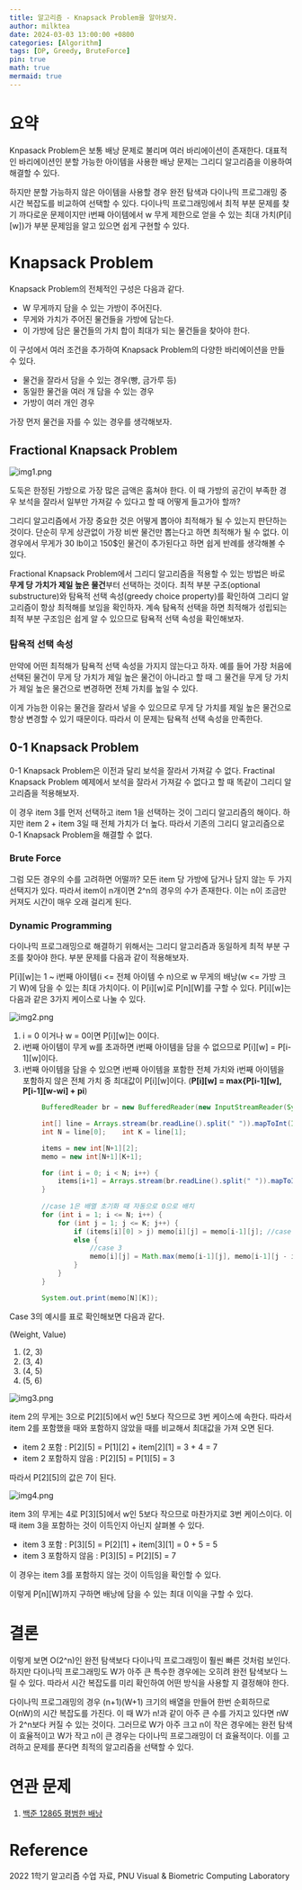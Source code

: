 ```yaml
---
title: 알고리즘 - Knapsack Problem을 알아보자.
author: milktea
date: 2024-03-03 13:00:00 +0800
categories: [Algorithm]
tags: [DP, Greedy, BruteForce]
pin: true
math: true
mermaid: true
---
```

# 요약
Knpasack Problem은 보통 배낭 문제로 불리며 여러 바리에이션이 존재한다.
대표적인 바리에이션인 분할 가능한 아이템을 사용한 배낭 문제는 그리디 알고리즘을 이용하여 해결할 수 있다.

하지만 분할 가능하지 않은 아이템을 사용할 경우 완전 탐색과 다이나믹 프로그래밍 중 시간 복잡도를 비교하여 선택할 수 있다.
다이나믹 프로그래밍에서 최적 부분 문제를 찾기 까다로운 문제이지만 i번째 아이템에서 w 무게 제한으로 얻을 수 있는 최대 가치(P[i][w])가 부분 문제임을 알고 있으면 쉽게 구현할 수 있다.

# Knapsack Problem
Knapsack Problem의 전체적인 구성은 다음과 같다.

- W 무게까지 담을 수 있는 가방이 주어진다.
- 무게와 가치가 주어진 물건들을 가방에 담는다.
- 이 가방에 담은 물건들의 가치 합이 최대가 되는 물건들을 찾아야 한다.

이 구성에서 여러 조건을 추가하여 Knapsack Problem의 다양한 바리에이션을 만들 수 있다.

- 물건을 잘라서 담을 수 있는 경우(빵, 금가루 등)
- 동일한 물건을 여러 개 담을 수 있는 경우
- 가방이 여러 개인 경우

가장 먼저 물건을 자를 수 있는 경우를 생각해보자.

## Fractional Knapsack Problem
![img1.png](/assets/img/posts/algorithm/knapsack/fractional.png)


도둑은 한정된 가방으로 가장 많은 금액은 훔쳐야 한다.
이 때 가방의 공간이 부족한 경우 보석을 잘라서 일부만 가져갈 수 있다고 할 때 어떻게 들고가야 할까?

그리디 알고리즘에서 가장 중요한 것은 어떻게 뽑아야 최적해가 될 수 있는지 판단하는 것이다.
단순히 무게 상관없이 가장 비싼 물건만 뽑는다고 하면 최적해가 될 수 없다.
이 경우에서 무게가 30 lb이고 150$인 물건이 추가된다고 하면 쉽게 반례를 생각해볼 수 있다.

Fractional Knapsack Problem에서 그리디 알고리즘을 적용할 수 있는 방법은 바로 **무게 당 가치가 제일 높은 물건**부터 선택하는 것이다. 
최적 부분 구조(optional substructure)와 탐욕적 선택 속성(greedy choice property)를 확인하여 그리디 알고리즘이 항상 최적해를 보임을 확인하자.
계속 탐욕적 선택을 하면 최적해가 성립되는 최적 부분 구조임은 쉽게 알 수 있으므로 탐욕적 선택 속성을 확인해보자.

### 탐욕적 선택 속성
만약에 어떤 최적해가 탐욕적 선택 속성을 가지지 않는다고 하자.
예를 들어 가장 처음에 선택된 물건이 무게 당 가치가 제일 높은 물건이 아니라고 할 때 그 물건을 무게 당 가치가 제일 높은 물건으로 변경하면 전체 가치를 높일 수 있다.

이게 가능한 이유는 물건을 잘라서 넣을 수 있으므로 무게 당 가치를 제일 높은 물건으로 항상 변경할 수 있기 때문이다.
따라서 이 문제는 탐욕적 선택 속성을 만족한다.

## 0-1 Knapsack Problem
0-1 Knapsack Problem은 이전과 달리 보석을 잘라서 가져갈 수 없다.
Fractinal Knapsack Problem 예제에서 보석을 잘라서 가져갈 수 없다고 할 때 똑같이 그리디 알고리즘을 적용해보자.

이 경우 item 3를 먼저 선택하고 item 1을 선택하는 것이 그리디 알고리즘의 해이다.
하지만 item 2 + item 3일 때 전체 가치가 더 높다.
따라서 기존의 그리디 알고리즘으로 0-1 Knapsack Problem을 해결할 수 없다.

### Brute Force
그럼 모든 경우의 수를 고려하면 어떨까?
모든 item 당 가방에 담거나 담지 않는 두 가지 선택지가 있다.
따라서 item이 n개이면 2^n의 경우의 수가 존재한다.
이는 n이 조금만 커져도 시간이 매우 오래 걸리게 된다.

### Dynamic Programming
다이나믹 프로그래밍으로 해결하기 위해서는 그리디 알고리즘과 동일하게 최적 부분 구조를 찾아야 한다.
부분 문제를 다음과 같이 적용해보자.

P[i][w]는 1 ~ i번째 아이템(i <= 전체 아이템 수 n)으로 w 무게의 배낭(w <= 가방 크기 W)에 담을 수 있는 최대 가치이다.
이 P[i][w]로 P[n][W]를 구할 수 있다.
P[i][w]는 다음과 같은 3가지 케이스로 나눌 수 있다.

![img2.png](/assets/img/posts/algorithm/knapsack/formula.png)

1. i = 0 이거나 w = 0이면 P[i][w]는 0이다.
2. i번째 아이템이 무게 w를 초과하면 i번째 아이템을 담을 수 없으므로 P[i][w] = P[i-1][w]이다.
3. i번째 아이템을 담을 수 있으면 i번째 아이템을 포함한 전체 가치와 i번째 아이템을 포함하지 않은 전체 가치 중 최대값이 P[i][w]이다.
(**P[i][w] = max{P[i-1][w], P[i-1][w-wi] + pi**)

```java
        BufferedReader br = new BufferedReader(new InputStreamReader(System.in));

        int[] line = Arrays.stream(br.readLine().split(" ")).mapToInt(Integer::parseInt).toArray();
        int N = line[0];    int K = line[1];

        items = new int[N+1][2];
        memo = new int[N+1][K+1];

        for (int i = 0; i < N; i++) {
            items[i+1] = Arrays.stream(br.readLine().split(" ")).mapToInt(Integer::parseInt).toArray();
        }
        
        //case 1은 배열 초기화 때 자동으로 0으로 배치
        for (int i = 1; i <= N; i++) {
            for (int j = 1; j <= K; j++) {
                if (items[i][0] > j) memo[i][j] = memo[i-1][j]; //case 2
                else {
                    //case 3
                    memo[i][j] = Math.max(memo[i-1][j], memo[i-1][j - items[i][0]] + items[i][1]); 
                }
            }
        }

        System.out.print(memo[N][K]);
```

Case 3의 예시를 표로 확인해보면 다음과 같다.

(Weight, Value)

1. (2, 3)
2. (3, 4)
3. (4, 5)
4. (5, 6)

![img3.png](/assets/img/posts/algorithm/knapsack/case3.png)


item 2의 무게는 3으로 P[2][5]에서 w인 5보다 작으므로 3번 케이스에 속한다.
따라서 item 2를 포함했을 때와 포함하지 않았을 때를 비교해서 최대값을 가져 오면 된다.

- item 2 포함 : P[2][5] = P[1][2] + item[2][1] = 3 + 4 = 7
- item 2 포함하지 않음 : P[2][5] = P[1][5] = 3

따라서 P[2][5]의 값은 7이 된다.

![img4.png](/assets/img/posts/algorithm/knapsack/case3-2.png)


item 3의 무게는 4로 P[3][5]에서 w인 5보다 작으므로 마찬가지로 3번 케이스이다.
이 때 item 3을 포함하는 것이 이득인지 아닌지 살펴볼 수 있다.

- item 3 포함 : P[3][5] = P[2][1] + item[3][1] = 0 + 5 = 5
- item 3 포함하지 않음 : P[3][5] = P[2][5] = 7

이 경우는 item 3를 포함하지 않는 것이 이득임을 확인할 수 있다.

이렇게 P[n][W]까지 구하면 배낭에 담을 수 있는 최대 이익을 구할 수 있다.


# 결론
이렇게 보면 O(2^n)인 완전 탐색보다 다이나믹 프로그래밍이 훨씬 빠른 것처럼 보인다.
하지만 다이나믹 프로그래밍도 W가 아주 큰 특수한 경우에는 오히려 완전 탐색보다 느릴 수 있다.
따라서 시간 복잡도를 미리 확인하여 어떤 방식을 사용할 지 결정해야 한다.

다이나믹 프로그래밍의 경우 (n+1)(W+1) 크기의 배열을 만들어 한번 순회하므로 O(nW)의 시간 복잡도를 가진다.
이 때 W가 n!과 같이 아주 큰 수를 가지고 있다면 nW가 2^n보다 커질 수 있는 것이다.
그러므로 W가 아주 크고 n이 작은 경우에는 완전 탐색이 효율적이고 W가 작고 n이 큰 경우는 다이나믹 프로그래밍이 더 효율적이다.
이를 고려하고 문제를 푼다면 최적의 알고리즘을 선택할 수 있다.

# 연관 문제
1. [백준 12865 평범한 배낭](https://www.acmicpc.net/problem/12865)

# Reference
2022 1학기 알고리즘 수업 자료, PNU Visual & Biometric Computing Laboratory

